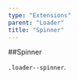 ```yaml
---
type: "Extensions"
parent: "Loader"
title: "Spinner"
---
```


##Spinner

`.loader--spinner`.

<demo>
  <demovanilla src="vanilla/demos/loader/spinner">
  </demovanilla>
</demo>
